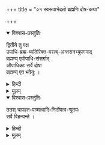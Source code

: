 +++
title = "०१ स्वरूपाभेदतो ब्रह्मणि दोष-कथा"

+++
<details open><summary>विश्वास-प्रस्तुतिः</summary>

द्वितीये तु पक्ष  
उपाधि-ब्रह्म-व्यतिरिक्त-वस्त्व्-अन्तरानभ्युपगमाद्  
ब्रह्मण्य् एवोपाधि-संसर्गाद्  
औपाधिकाः सर्वे दोषा  
ब्रह्मण्य् एव भवेयुः ।  
</details>

<details><summary>हिन्दी</summary>

आगे श्रीरामानुज स्वामी जी ने  
श्री भास्कराचार्य के द्वैताद्वै तसिद्धान्त का निराकरण किया है ।  
निराकरण करते हुये उन्होंने कहा कि  
श्रीभास्कराचार्य के मत में  
उपाधि और ब्रह्म को छोड़कर  
तीसरी वस्तु नहीं मानी जाती है ।  

जिस प्रकार महाकाश, घट और मठ इत्यादि उपाधियों से सम्बन्ध पाकर  
घटाकाश एवं मठाकाश बन जाता है  
उसी प्रकार ब्रह्म  
अन्तःकरण इत्यादि जड उपाधियों से सम्बन्ध पाकर  
विविध जीव बन जाता है ।  

प्रपञ्च और संसार इत्यादि सत्य हैं ।  
यह भास्कराचार्य का मत है ।  
इस मत को मिथ्या मानने पर  
होने वाले दोष नहीं लगते जिस प्रकार श्रीशंकराचार्य के मत में लगते हैं ।  
इस दृष्टि से यह मत श्रीशंकराचार्य के मत से समीचीन प्रतीत होता है ।+++(5)+++  
किन्तु इस मत में भी  
जीव और ब्रह्म में स्वरूपैक्य माना जाता है ।  
इसलिये जीव ब्रह्मैक्य मानने पर  
प्राप्त होने वाले दोष  
इस मत में भी लग जाते हैं ।+++(5)+++  

इनके मत के अनुसार  
उपाधिसम्बन्ध पाकर  
ब्रह्म ही जीव बन जाता है ।  
उपाधिसम्बन्ध के कारण जीव में होने वाले दुःख इत्यादि दोषों के विषय में  
मानना पड़ेगा कि  
ये दोष ब्रह्म में होते रहते हैं ।  
</details>


<details><summary>मूलम्</summary>

द्वितीये तु पक्ष उपाधिब्रह्मव्यतिरिक्तवस्त्वन्तरानभ्युपगमाद् ब्रह्मण्य् एवोपाधिसंसर्गाद् औपाधिकाः सर्वे दोषा ब्रह्मण्य् एव भवेयुः ।  
</details>


<details open><summary>विश्वास-प्रस्तुतिः</summary>

ततश् चापहत-पाप्मत्वादि-निर्दोषत्व-श्रुतयः  
सर्वे विहन्यन्ते ।
</details>

<details><summary>हिन्दी</summary>

ऐसी स्थिति में ब्रह्म  
अपहतपाप्मत्व और निर्दोषत्व इत्यादि विशेषताओं को बतलाने वाली  
सभी श्रुतियाँ वाधित हो जायेंगी । 
यह इस मत में महान् दोष है ।  

</details>


<details><summary>मूलम्</summary>

ततश् चापहतपाप्मत्वादिनिर्दोषत्वश्रुतयः सर्वे विहन्यन्ते ।
</details>
